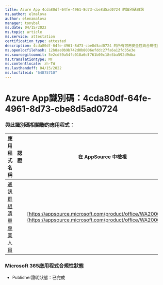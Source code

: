 ```yaml
---
title: Azure App 4cda80df-64fe-4961-8d73-cbe8d5ad0724 的識別碼資訊
ms.author: elmalova
author: elenamalova
manager: tonybal
ms.date: 04/15/2022
ms.topic: article
ms.service: attestation
certification_type: attested
description: 4cda80df-64fe-4961-8d73-cbe8d5ad0724 的所有可用安全性與合規性資訊。
ms.openlocfilehash: 12b8ae0b9b742d0b8006efddc27fa6a12fd35e3e
ms.sourcegitcommit: 5e2cd59a54fc018a6df761b00c18e3ba592d9dba
ms.translationtype: MT
ms.contentlocale: zh-TW
ms.lasthandoff: 04/15/2022
ms.locfileid: "64875710"
---
```

# <a name="azure-app-id-4cda80df-64fe-4961-8d73-cbe8d5ad0724"></a>Azure App識別碼：4cda80df-64fe-4961-8d73-cbe8d5ad0724


### <a name="apps-associated-with-this-id"></a>與此識別碼相關聯的應用程式：
| **應用程式名稱** | **認證** | **在 AppSource 中檢視** |
|--------------|---------------|-----------------------|
| [通訊群組清單專業人員](../forward/WA200002977.md) |  | [https://appsource.microsoft.com/product/office/WA200002977](https://appsource.microsoft.com/product/office/WA200002977) |

### <a name="microsoft-365-app-compliance-status"></a>Microsoft 365應用程式合規性狀態
- Publisher證明狀態：已完成
